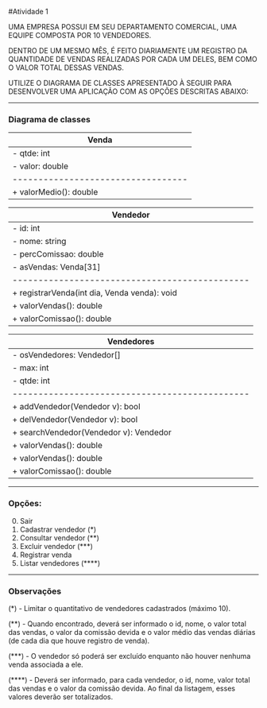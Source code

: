 #Atividade 1

UMA EMPRESA POSSUI EM SEU DEPARTAMENTO COMERCIAL, UMA EQUIPE COMPOSTA POR 10 VENDEDORES.

DENTRO DE UM MESMO MÊS, É FEITO DIARIAMENTE UM REGISTRO DA QUANTIDADE DE VENDAS REALIZADAS POR CADA UM DELES, BEM COMO O VALOR TOTAL DESSAS VENDAS.

UTILIZE O DIAGRAMA DE CLASSES APRESENTADO À SEGUIR PARA DESENVOLVER UMA APLICAÇÃO COM AS OPÇÕES DESCRITAS ABAIXO:

***

### Diagrama de classes



| Venda                            | 
|----------------------------------|
| - qtde: int                      |
| - valor: double                  |
|----------------------------------|
| + valorMedio(): double           |


| Vendedor                                     | 
|----------------------------------------------|
| - id: int                                    |
| - nome: string                               |
| - percComissao: double                       |
| - asVendas: Venda[31]                        |
|----------------------------------------------|
| + registrarVenda(int dia, Venda venda): void |
| + valorVendas(): double                      |
| + valorComissao(): double                    |


| Vendedores                                   | 
|----------------------------------------------|
| - osVendedores: Vendedor[]                   |
| - max: int                                   |
| - qtde: int                                  |
|----------------------------------------------|
| + addVendedor(Vendedor v): bool              |
| + delVendedor(Vendedor v): bool              |
| + searchVendedor(Vendedor v): Vendedor       |
| + valorVendas(): double                      |
| + valorVendas(): double                      |
| + valorComissao(): double                    |


***

### Opções:

0. Sair
1. Cadastrar vendedor (*)
2. Consultar vendedor (**)
3. Excluir vendedor   (***)
4. Registrar venda
5. Listar vendedores  (****)

***

### Observações

(*)    - Limitar o quantitativo de vendedores cadastrados (máximo 10).

(**)   - Quando encontrado, deverá ser informado o id, nome, o valor total das vendas, o valor da comissão devida e  o valor médio das vendas diárias (de cada dia que houve registro de venda).

(***)  - O vendedor só poderá ser excluído enquanto não houver nenhuma venda associada a ele.

(****) - Deverá ser informado, para cada vendedor, o id, nome, valor total das vendas e o valor da comissão devida. Ao final da listagem, esses valores deverão ser totalizados.

